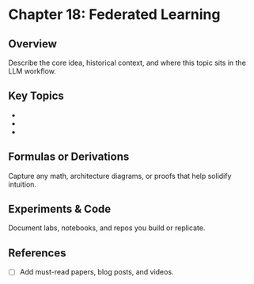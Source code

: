 # Chapter 18: Federated Learning

## Overview
Describe the core idea, historical context, and where this topic sits in the LLM workflow.

## Key Topics
- 
- 
- 

## Formulas or Derivations
Capture any math, architecture diagrams, or proofs that help solidify intuition.

## Experiments & Code
Document labs, notebooks, and repos you build or replicate.

## References
- [ ] Add must-read papers, blog posts, and videos.
